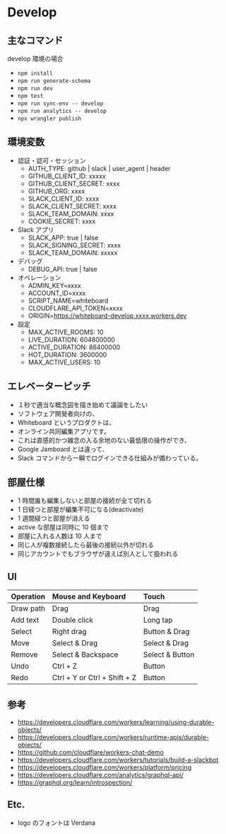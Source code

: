 # Develop

## 主なコマンド

develop 環境の場合

- `npm install`
- `npm run generate-schema`
- `npm run dev`
- `npm test`
- `npm run sync-env -- develop`
- `npm run analytics -- develop`
- `npx wrangler publish`

## 環境変数

- 認証・認可・セッション
  - AUTH_TYPE: github | slack | user_agent | header
  - GITHUB_CLIENT_ID: xxxxx
  - GITHUB_CLIENT_SECRET: xxxx
  - GITHUB_ORG: xxxx
  - SLACK_CLIENT_ID: xxxx
  - SLACK_CLIENT_SECRET: xxxx
  - SLACK_TEAM_DOMAIN: xxxx
  - COOKIE_SECRET: xxxx
- Slack アプリ
  - SLACK_APP: true | false
  - SLACK_SIGNING_SECRET: xxxx
  - SLACK_TEAM_DOMAIN: xxxxx
- デバッグ
  - DEBUG_API: true | false
- オペレーション
  - ADMIN_KEY=xxxx
  - ACCOUNT_ID=xxxx
  - SCRIPT_NAME=whiteboard
  - CLOUDFLARE_API_TOKEN=xxxx
  - ORIGIN=https://whiteboard-develop.xxxx.workers.dev
- 設定
  - MAX_ACTIVE_ROOMS: 10
  - LIVE_DURATION: 604800000
  - ACTIVE_DURATION: 86400000
  - HOT_DURATION: 3600000
  - MAX_ACTIVE_USERS: 10

## エレベーターピッチ

- １秒で適当な概念図を描き始めて議論をしたい
- ソフトウェア開発者向けの、
- Whiteboard というプロダクトは、
- オンライン共同編集アプリです。
- これは直感的かつ雑念の入る余地のない最低限の操作ができ、
- Google Jamboard とは違って、
- Slack コマンドから一瞬でログインできる仕組みが備わっている。

## 部屋仕様

- 1 時間誰も編集しないと部屋の接続が全て切れる
- 1 日経つと部屋が編集不可になる(deactivate)
- 1 週間経つと部屋が消える
- active な部屋は同時に 10 個まで
- 部屋に入れる人数は 10 人まで
- 同じ人が複数接続したら最後の接続以外が切れる
- 同じアカウントでもブラウザが違えば別人として扱われる

## UI

| Operation | Mouse and Keyboard           | Touch           |
| :-------- | :--------------------------- | :-------------- |
| Draw path | Drag                         | Drag            |
| Add text  | Double click                 | Long tap        |
| Select    | Right drag                   | Button & Drag   |
| Move      | Select & Drag                | Select & Drag   |
| Remove    | Select & Backspace           | Select & Button |
| Undo      | Ctrl + Z                     | Button          |
| Redo      | Ctrl + Y or Ctrl + Shift + Z | Button          |

## 参考

- https://developers.cloudflare.com/workers/learning/using-durable-objects/
- https://developers.cloudflare.com/workers/runtime-apis/durable-objects/
- https://github.com/cloudflare/workers-chat-demo
- https://developers.cloudflare.com/workers/tutorials/build-a-slackbot
- https://developers.cloudflare.com/workers/platform/pricing
- https://developers.cloudflare.com/analytics/graphql-api/
- https://graphql.org/learn/introspection/

## Etc.

- logo のフォントは Verdana
